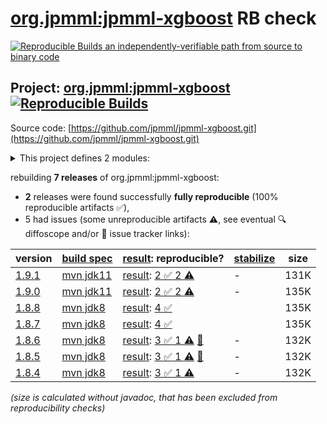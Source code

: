 [org.jpmml:jpmml-xgboost](https://central.sonatype.com/artifact/org.jpmml/jpmml-xgboost/versions) RB check
=======

[![Reproducible Builds](https://reproducible-builds.org/images/logos/rb.svg) an independently-verifiable path from source to binary code](https://reproducible-builds.org/)

## Project: [org.jpmml:jpmml-xgboost](https://central.sonatype.com/artifact/org.jpmml/jpmml-xgboost/versions) [![Reproducible Builds](https://img.shields.io/endpoint?url=https://raw.githubusercontent.com/jvm-repo-rebuild/reproducible-central/master/content/org/jpmml/jpmml-xgboost/badge.json)](https://github.com/jvm-repo-rebuild/reproducible-central/blob/master/content/org/jpmml/jpmml-xgboost/README.md)

Source code: [https://github.com/jpmml/jpmml-xgboost.git](https://github.com/jpmml/jpmml-xgboost.git)

<details><summary>This project defines 2 modules:</summary>

* [org.jpmml:jpmml-xgboost](https://central.sonatype.com/artifact/org.jpmml/jpmml-xgboost/overview)
* [org.jpmml:pmml-xgboost](https://central.sonatype.com/artifact/org.jpmml/pmml-xgboost/overview)
</details>

rebuilding **7 releases** of org.jpmml:jpmml-xgboost:
- **2** releases were found successfully **fully reproducible** (100% reproducible artifacts :white_check_mark:),
- 5 had issues (some unreproducible artifacts :warning:, see eventual :mag: diffoscope and/or :memo: issue tracker links):

| version | [build spec](/BUILDSPEC.md) | [result](https://reproducible-builds.org/docs/jvm/): reproducible? | [stabilize](https://github.com/google/oss-rebuild/blob/main/cmd/stabilize/README.md) | size |
| -- | --------- | ------ | ------ | -- |
| [1.9.1](https://central.sonatype.com/artifact/org.jpmml/jpmml-xgboost/1.9.1/pom) | [mvn jdk11](jpmml-xgboost-1.9.1.buildspec) | [result](jpmml-xgboost-1.9.1.buildinfo): [2 :white_check_mark:  2 :warning:](jpmml-xgboost-1.9.1.buildcompare) | - | 131K |
| [1.9.0](https://central.sonatype.com/artifact/org.jpmml/jpmml-xgboost/1.9.0/pom) | [mvn jdk11](jpmml-xgboost-1.9.0.buildspec) | [result](jpmml-xgboost-1.9.0.buildinfo): [2 :white_check_mark:  2 :warning:](jpmml-xgboost-1.9.0.buildcompare) | - | 135K |
| [1.8.8](https://central.sonatype.com/artifact/org.jpmml/jpmml-xgboost/1.8.8/pom) | [mvn jdk8](jpmml-xgboost-1.8.8.buildspec) | [result](jpmml-xgboost-1.8.8.buildinfo): [4 :white_check_mark: ](jpmml-xgboost-1.8.8.buildcompare) | | 135K |
| [1.8.7](https://central.sonatype.com/artifact/org.jpmml/jpmml-xgboost/1.8.7/pom) | [mvn jdk8](jpmml-xgboost-1.8.7.buildspec) | [result](jpmml-xgboost-1.8.7.buildinfo): [4 :white_check_mark: ](jpmml-xgboost-1.8.7.buildcompare) | | 135K |
| [1.8.6](https://central.sonatype.com/artifact/org.jpmml/jpmml-xgboost/1.8.6/pom) | [mvn jdk8](jpmml-xgboost-1.8.6.buildspec) | [result](jpmml-xgboost-1.8.6.buildinfo): [3 :white_check_mark:  1 :warning:](jpmml-xgboost-1.8.6.buildcompare) [:memo:](https://github.com/jpmml/jpmml-xgboost/pull/73) | - | 132K |
| [1.8.5](https://central.sonatype.com/artifact/org.jpmml/jpmml-xgboost/1.8.5/pom) | [mvn jdk8](jpmml-xgboost-1.8.5.buildspec) | [result](jpmml-xgboost-1.8.5.buildinfo): [3 :white_check_mark:  1 :warning:](jpmml-xgboost-1.8.5.buildcompare) [:memo:](https://github.com/jpmml/jpmml-xgboost/pull/73) | - | 132K |
| [1.8.4](https://central.sonatype.com/artifact/org.jpmml/jpmml-xgboost/1.8.4/pom) | [mvn jdk8](jpmml-xgboost-1.8.4.buildspec) | [result](jpmml-xgboost-1.8.4.buildinfo): [3 :white_check_mark:  1 :warning:](jpmml-xgboost-1.8.4.buildcompare) | - | 132K |

<i>(size is calculated without javadoc, that has been excluded from reproducibility checks)</i>

